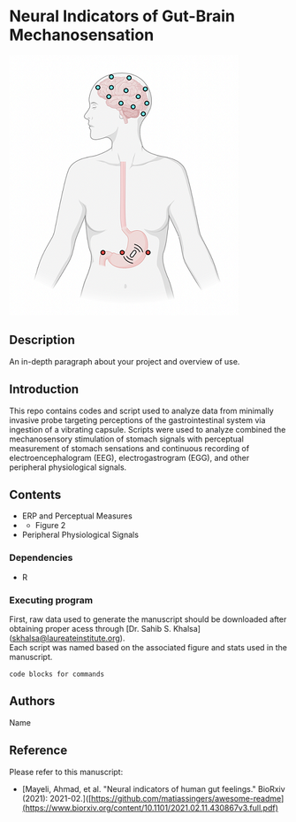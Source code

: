 # Neural Indicators of Gut-Brain Mechanosensation

![Alt text](/assets/Gut-brain-mechansoensation.png)

## Description

An in-depth paragraph about your project and overview of use.

## Introduction
This repo contains codes and script used  to analyze data from  minimally invasive probe targeting perceptions of the gastrointestinal system via ingestion of a vibrating capsule. Scripts were used to analyze combined the mechanosensory stimulation of stomach signals with perceptual measurement of stomach sensations and continuous recording of electroencephalogram (EEG), electrogastrogram (EGG), and other peripheral physiological signals.
## Contents
* ERP and Perceptual Measures
* * Figure 2
* Peripheral Physiological Signals
### Dependencies

* R

### Executing program
First, raw data used to generate the manuscript should be downloaded after obtaining proper acess through [Dr. Sahib S. Khalsa] (skhalsa@laureateinstitute.org). <br />
Each script was named based on the associated figure and stats used in the manuscript. 

```
code blocks for commands
```

## Authors


Name

## Reference

Please refer to this manuscript:
* [Mayeli, Ahmad, et al. "Neural indicators of human gut feelings." BioRxiv (2021): 2021-02.]([https://github.com/matiassingers/awesome-readme](https://www.biorxiv.org/content/10.1101/2021.02.11.430867v3.full.pdf)
